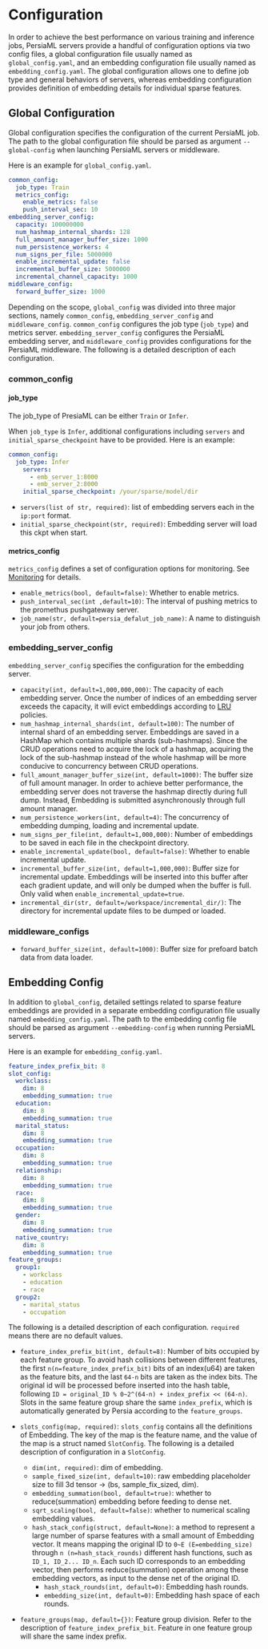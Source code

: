 Configuration
======

In order to achieve the best performance on various training and inference jobs, PersiaML servers provide a handful of configuration options via two config files, a global configuration file usually named as `global_config.yaml`, and an embedding configuration file usually named as `embedding_config.yaml`. The global configuration allows one to define job type and general behaviors of servers, whereas embedding configuration provides definition of embedding details for individual sparse features.



## Global Configuration

Global configuration specifies the configuration of the current PersiaML job. The path to the global configuration file should be parsed as argument `--global-config` when launching PersiaML servers or middleware.

Here is an example for `global_config.yaml`.

```yaml
common_config:
  job_type: Train
  metrics_config:
    enable_metrics: false
    push_interval_sec: 10
embedding_server_config:
  capacity: 100000000
  num_hashmap_internal_shards: 128
  full_amount_manager_buffer_size: 1000
  num_persistence_workers: 4
  num_signs_per_file: 5000000
  enable_incremental_update: false
  incremental_buffer_size: 5000000
  incremental_channel_capacity: 1000
middleware_config:
  forward_buffer_size: 1000
```

Depending on the scope, `global_config` was divided into three major sections, namely `common_config`, `embedding_server_config` and `middleware_config`. `common_config` configures the job type (`job_type`) and metrics server. `embedding_server_config` configures the PersiaML embedding server, and `middleware_config` provides configurations for the PersiaML middleware. The following is a detailed description of each configuration.

### common_config

#### job_type

The job_type of PresiaML can be either `Train` or `Infer`.

When `job_type` is `Infer`, additional configurations including `servers` and `initial_sparse_checkpoint` have to be provided. Here is an example:

```yaml
common_config:
  job_type: Infer
    servers:
      - emb_server_1:8000
      - emb_server_2:8000
    initial_sparse_checkpoint: /your/sparse/model/dir
```

* `servers(list of str, required)`: list of embedding servers each in the `ip:port` format.
* `initial_sparse_checkpoint(str, required)`: Embedding server will load this ckpt when start.


#### metrics_config
`metrics_config` defines a set of configuration options for monitoring. See [Monitoring](../monitering/index.md) for details.


* `enable_metrics(bool, default=false)`: Whether to enable metrics.
* `push_interval_sec(int ,default=10)`: The interval of pushing metrics to the promethus pushgateway server.
* `job_name(str, default=persia_defalut_job_name)`: A name to distinguish your job from others.


### embedding_server_config
`embedding_server_config` specifies the configuration for the embedding server.
* `capacity(int, default=1,000,000,000)`: The capacity of each embedding server. Once the number of indices of an embedding server exceeds the capacity, it will evict embeddings according to [LRU](https://en.wikipedia.org/wiki/Cache_replacement_policies#Least_recently_used_(LRU)) policies.
* `num_hashmap_internal_shards(int, default=100)`: The number of internal shard of an embedding server. Embeddings are saved in a HashMap which contains multiple shards (sub-hashmaps). Since the CRUD operations need to acquire the lock of a hashmap, acquiring the lock of the sub-hashmap instead of the whole hashmap will be more conducive to concurrency between CRUD operations.
* `full_amount_manager_buffer_size(int, default=1000)`: The buffer size of full amount manager. In order to achieve better performance, the embedding server does not traverse the hashmap directly during full dump. Instead, Embedding is submitted asynchronously through full amount manager.
* `num_persistence_workers(int, default=4)`: The concurrency of embedding dumping, loading and incremental update.
* `num_signs_per_file(int, default=1,000,000)`: Number of embeddings to be saved in each file in the checkpoint directory.
* `enable_incremental_update(bool, default=false)`: Whether to enable incremental update.
* `incremental_buffer_size(int, default=1,000,000)`: Buffer size for incremental update. Embeddings will be inserted into this buffer after each gradient update, and will only be dumped when the buffer is full. Only valid when `enable_incremental_update=true`.
* `incremental_dir(str, default=/workspace/incremental_dir/)`: The directory for incremental update files to be dumped or loaded.

### middleware_configs

* `forward_buffer_size(int, default=1000)`: Buffer size for prefoard batch data from data loader.

## Embedding Config

In addition to `global_config`, detailed settings related to sparse feature embeddings are provided in a separate embedding configuration file usually named `embedding_config.yaml`. The path to the embedding config file should be parsed as argument `--embedding-config` when running PersiaML servers.

Here is an example for `embedding_config.yaml`.

```yaml
feature_index_prefix_bit: 8
slot_config:
  workclass:
    dim: 8
    embedding_summation: true
  education:
    dim: 8
    embedding_summation: true
  marital_status:
    dim: 8
    embedding_summation: true
  occupation:
    dim: 8
    embedding_summation: true
  relationship:
    dim: 8
    embedding_summation: true
  race:
    dim: 8
    embedding_summation: true
  gender:
    dim: 8
    embedding_summation: true
  native_country:
    dim: 8
    embedding_summation: true
feature_groups:
  group1:
    - workclass
    - education
    - race
  group2:
    - marital_status
    - occupation

```

The following is a detailed description of each configuration. `required` means there are no default values.

 * `feature_index_prefix_bit(int, default=8)`: Number of bits occupied by each feature group. To avoid hash collisions between different features, the first `n(n=feature_index_prefix_bit)` bits of an index(u64) are taken as the feature bits, and the last `64-n` bits are taken as the index bits. The original id will be processed before inserted into the hash table, following `ID = original_ID % 0~2^(64-n) + index_prefix << (64-n)`. Slots in the same feature group share the same `index_prefix`, which is automatically generated by Persia according to the `feature_groups`.

 * `slots_config(map, required)`: `slots_config` contains all the definitions of Embedding. The key of the map is the feature name, and the value of the map is a struct named `SlotConfig`. The following is a detailed description of configuration in a `SlotConfig`.
    * `dim(int, required)`: dim of embedding.
    * `sample_fixed_size(int, default=10)`: raw embedding placeholder size to fill 3d tensor -> (bs, sample_fix_sized, dim).
    * `embedding_summation(bool, default=true)`: whether to reduce(summation) embedding before feeding to dense net.
    * `sqrt_scaling(bool, default=false)`: whether to numerical scaling embedding values.
    * `hash_stack_config(struct, default=None)`: a method to represent a large number of sparse features with a small amount of Embedding vector. It means mapping the original ID to `0~E (E=embedding_size)` through `n (n=hash_stack_rounds)` different hash functions, such as `ID_1, ID_2... ID_n`. Each such ID corresponds to an embedding vector, then performs reduce(summation) operation among these embedding vectors, as input to the dense net of the original ID.
       * `hash_stack_rounds(int, default=0)`: Embedding hash rounds.
       * `embedding_size(int, default=0)`: Embedding hash space of each rounds.

* `feature_groups(map, default={})`: Feature group division. Refer to the description of `feature_index_prefix_bit`. Feature in one feature group will share the same index prefix.
